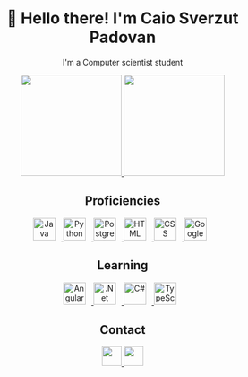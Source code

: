<h1 align="center">👋 Hello there! I'm Caio Sverzut Padovan</h1>

<div class="github_stats" align="center">
  <p>I'm a Computer scientist student</p>
  
  <a href="#">
  <img height="180em" src="https://github-readme-stats.vercel.app/api?username=caiopadovan&hide_rank=true&show_icons=true&theme=tokyonight&include_all_commits=true&count_private=true"/>
  <img height="180em" src="https://github-readme-stats.vercel.app/api/top-langs/?username=caiopadovan&layout=compact&langs_count=6&theme=tokyonight"/>
  </a>
</div>

<h2 align="center">Proficiencies</h2>

<div class="proficiencies_block" align="center">
  <a href="#"> 
    <img title="Java" height="40px" style="padding-right:10px" src="https://cdn.jsdelivr.net/gh/devicons/devicon/icons/java/java-original.svg">
    <img title="Python" height="40px" style="padding-right:10px" src="https://cdn.jsdelivr.net/gh/devicons/devicon/icons/python/python-original.svg">
    <img title="Postgresql" height="40px" style="padding-right:10px" src="https://cdn.jsdelivr.net/gh/devicons/devicon/icons/postgresql/postgresql-original.svg">
    <img title="HTML" height="40px" style="padding-right:10px" src="https://cdn.iconscout.com/icon/premium/png-256-thumb/html-2752158-2284975.png?f=webp">
    <img title="CSS" height="40px" style="padding-right:10px" src="https://upload.wikimedia.org/wikipedia/commons/thumb/6/62/CSS3_logo.svg/2048px-CSS3_logo.svg.png">
    <img title="GoogleCloud" height="40px" style="padding-right:10px" src="https://static-00.iconduck.com/assets.00/google-cloud-icon-2048x1646-7admxejz.png">
  </a>

  <h2 align= "center">Learning</h2>

  <div class="learning_block"></div>
  <a href="#">
    <img title="Angular" height="40px" style="padding-right:10px" src="https://angular.io/assets/images/logos/angular/angular.png">
    <img title=".Net" height="40px" style="padding-right:10px" src="https://cdn.iconscout.com/icon/free/png-512/free-dot-net-3521393-2944837.png?f=webp&w=256">
    <img title="C#" height="40px" style="padding-right:10px" src="https://static-00.iconduck.com/assets.00/c-sharp-c-icon-1822x2048-wuf3ijab.png">
    <img title="TypeScript" height="40px" style="padding-right:10px" src="https://cdn-icons-png.flaticon.com/256/919/919832.png">
  </a>

<h2 align="center">Contact</h2>
<div class="contact_me" align="center"> 
  <a href="mailto:caiopadovan1@hotmail.com">
    <img src="https://img.shields.io/badge/Gmail-D14836?style=for-the-badge&logo=gmail&logoColor=white" height="35px">
  </a>
  <a href="https://www.linkedin.com/in/caio-padovan-b28a97262/">
     <img src="https://img.shields.io/badge/-LinkedIn-%230077B5?style=for-the-badge&logo=linkedin&logoColor=white" height="35px">
  </a>
</div>
